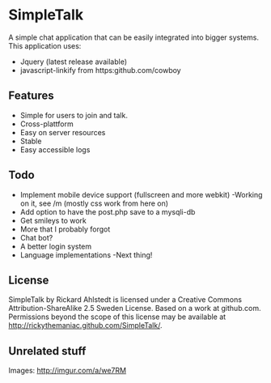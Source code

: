 SimpleTalk
========
A simple chat application that can be easily integrated into bigger systems.
This application uses:
- Jquery (latest release available)
- javascript-linkify from https:github.com/cowboy

Features
--------
- Simple for users to join and talk.
- Cross-plattform
- Easy on server resources
- Stable
- Easy accessible logs

Todo
----
- Implement mobile device support (fullscreen and more webkit) -Working on it, see /m (mostly css work from here on)
- Add option to have the post.php save to a mysqli-db
- Get smileys to work
- More that I probably forgot
- Chat bot?
- A better login system
- Language implementations -Next thing!

License
-------
SimpleTalk by Rickard Ahlstedt is licensed under a Creative Commons Attribution-ShareAlike 2.5 Sweden License.
Based on a work at github.com.
Permissions beyond the scope of this license may be available at http://rickythemaniac.github.com/SimpleTalk/.

Unrelated stuff
---------------
Images: http://imgur.com/a/we7RM